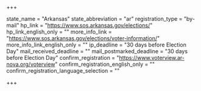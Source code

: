 +++

state_name = "Arkansas"
state_abbreviation = "ar"
registration_type = "by-mail"
hp_link = "https://www.sos.arkansas.gov/elections/"
hp_link_english_only = ""
more_info_link = "https://www.sos.arkansas.gov/elections/voter-information/"
more_info_link_english_only = ""
ip_deadline = "30 days before Election Day"
mail_received_deadline = ""
mail_postmarked_deadline = "30 days before Election Day"
confirm_registration = "https://www.voterview.ar-nova.org/voterview"
confirm_registration_english_only = ""
confirm_registration_language_selection = ""

+++